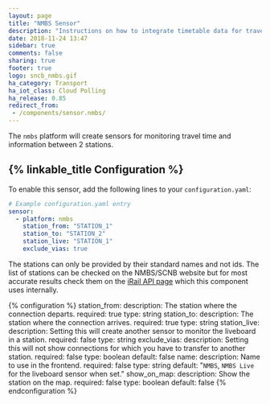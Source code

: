```yaml
---
layout: page
title: "NMBS Sensor"
description: "Instructions on how to integrate timetable data for traveling on the NMBS Belgian Railway within Home Assistant."
date: 2018-11-24 13:47
sidebar: true
comments: false
sharing: true
footer: true
logo: sncb_nmbs.gif
ha_category: Transport
ha_iot_class: Cloud Polling
ha_release: 0.85
redirect_from:
 - /components/sensor.nmbs/
---
```


The `nmbs` platform will create sensors for monitoring travel time and information between 2 stations.

## {% linkable_title Configuration %}

To enable this sensor, add the following lines to your `configuration.yaml`:

```yaml
# Example configuration.yaml entry
sensor:
  - platform: nmbs
    station_from: "STATION_1"
    station_to: "STATION_2"
    station_live: "STATION_1"
    exclude_vias: true
```

The stations can only be provided by their standard names and not ids. The list of stations can be checked on the NMBS/SCNB website but for most accurate results check them on the [iRail API page](https://api.irail.be/stations/) which this component uses internally.

{% configuration %}
station_from:
  description: The station where the connection departs.
  required: true
  type: string
station_to:
  description: The station where the connection arrives.
  required: true
  type: string
station_live:
  description: Setting this will create another sensor to monitor the liveboard in a station.
  required: false
  type: string
exclude_vias:
  description: Setting this will not show connections for which you have to transfer to another station.
  required: false
  type: boolean
  default: false
name:
  description: Name to use in the frontend.
  required: false
  type: string
  default: "`NMBS`, `NMBS Live` for the liveboard sensor when set."
show_on_map:
  description: Show the station on the map.
  required: false
  type: boolean
  default: false
{% endconfiguration %}
